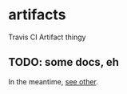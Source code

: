 artifacts
=========

Travis CI Artifact thingy

## TODO: some docs, eh

In the meantime, [see other](USAGE.txt).
